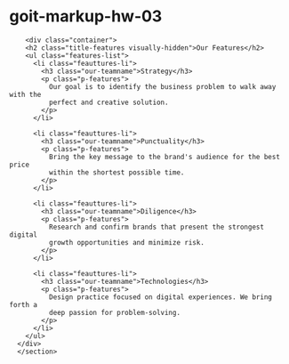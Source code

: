 # goit-markup-hw-03<section class="section-two">
        <div class="container">
        <h2 class="title-features visually-hidden">Our Features</h2>
        <ul class="features-list">
          <li class="feauttures-li">
            <h3 class="our-teamname">Strategy</h3>
            <p class="p-features">
              Our goal is to identify the business problem to walk away with the
              perfect and creative solution.
            </p>
          </li>
    
          <li class="feauttures-li">
            <h3 class="our-teamname">Punctuality</h3>
            <p class="p-features">
              Bring the key message to the brand's audience for the best price
              within the shortest possible time.
            </p>
          </li>
    
          <li class="feauttures-li">
            <h3 class="our-teamname">Diligence</h3>
            <p class="p-features">
              Research and confirm brands that present the strongest digital
              growth opportunities and minimize risk.
            </p>
          </li>
    
          <li class="feauttures-li">
            <h3 class="our-teamname">Technologies</h3>
            <p class="p-features">
              Design practice focused on digital experiences. We bring forth a
              deep passion for problem-solving.
            </p>
          </li>
        </ul>
      </div>
      </section>